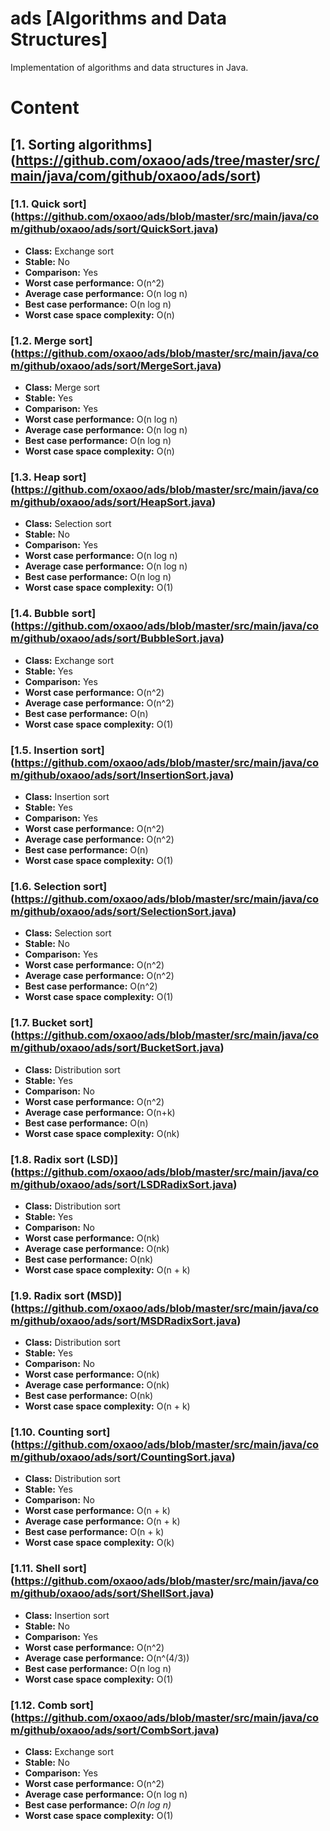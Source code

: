 # ads [Algorithms and Data Structures]

Implementation of algorithms and data structures in Java.

# Content
## [1. Sorting algorithms] (https://github.com/oxaoo/ads/tree/master/src/main/java/com/github/oxaoo/ads/sort)
### [1.1. Quick sort] (https://github.com/oxaoo/ads/blob/master/src/main/java/com/github/oxaoo/ads/sort/QuickSort.java)
- **Class:** Exchange sort  
- **Stable:** No  
- **Comparison:** Yes  
- **Worst case performance:** O(n^2)  
- **Average case performance:** O(n log n)  
- **Best case performance:** O(n log n)  
- **Worst case space complexity:** O(n)  

### [1.2. Merge sort] (https://github.com/oxaoo/ads/blob/master/src/main/java/com/github/oxaoo/ads/sort/MergeSort.java)
- **Class:** Merge sort  
- **Stable:** Yes  
- **Comparison:** Yes  
- **Worst case performance:** O(n log n)  
- **Average case performance:** O(n log n)  
- **Best case performance:** O(n log n)  
- **Worst case space complexity:** O(n) 

### [1.3. Heap sort] (https://github.com/oxaoo/ads/blob/master/src/main/java/com/github/oxaoo/ads/sort/HeapSort.java)
- **Class:** Selection sort  
- **Stable:** No  
- **Comparison:** Yes  
- **Worst case performance:** O(n log n)  
- **Average case performance:** O(n log n)  
- **Best case performance:** O(n log n)  
- **Worst case space complexity:** O(1) 

### [1.4. Bubble sort] (https://github.com/oxaoo/ads/blob/master/src/main/java/com/github/oxaoo/ads/sort/BubbleSort.java)
- **Class:** Exchange sort  
- **Stable:** Yes  
- **Comparison:** Yes  
- **Worst case performance:** O(n^2)  
- **Average case performance:** O(n^2)  
- **Best case performance:** O(n)  
- **Worst case space complexity:** O(1) 

### [1.5. Insertion sort] (https://github.com/oxaoo/ads/blob/master/src/main/java/com/github/oxaoo/ads/sort/InsertionSort.java)
- **Class:** Insertion sort  
- **Stable:** Yes  
- **Comparison:** Yes  
- **Worst case performance:** O(n^2)  
- **Average case performance:** O(n^2)  
- **Best case performance:** O(n)  
- **Worst case space complexity:** O(1) 

### [1.6. Selection sort] (https://github.com/oxaoo/ads/blob/master/src/main/java/com/github/oxaoo/ads/sort/SelectionSort.java)
- **Class:** Selection sort  
- **Stable:** No  
- **Comparison:** Yes  
- **Worst case performance:** O(n^2)  
- **Average case performance:** O(n^2)  
- **Best case performance:** O(n^2)  
- **Worst case space complexity:** O(1) 

### [1.7. Bucket sort] (https://github.com/oxaoo/ads/blob/master/src/main/java/com/github/oxaoo/ads/sort/BucketSort.java)
- **Class:** Distribution sort  
- **Stable:** Yes   
- **Comparison:** No  
- **Worst case performance:** O(n^2)  
- **Average case performance:** O(n+k)  
- **Best case performance:** O(n)  
- **Worst case space complexity:** O(nk) 

### [1.8. Radix sort (LSD)] (https://github.com/oxaoo/ads/blob/master/src/main/java/com/github/oxaoo/ads/sort/LSDRadixSort.java)
- **Class:** Distribution sort  
- **Stable:** Yes   
- **Comparison:** No 
- **Worst case performance:** O(nk)  
- **Average case performance:** O(nk)  
- **Best case performance:** O(nk)  
- **Worst case space complexity:** O(n + k) 

### [1.9. Radix sort (MSD)] (https://github.com/oxaoo/ads/blob/master/src/main/java/com/github/oxaoo/ads/sort/MSDRadixSort.java)
- **Class:** Distribution sort  
- **Stable:** Yes  
- **Comparison:** No 
- **Worst case performance:** O(nk)  
- **Average case performance:** O(nk)  
- **Best case performance:** O(nk)  
- **Worst case space complexity:** O(n + k) 

### [1.10. Counting sort] (https://github.com/oxaoo/ads/blob/master/src/main/java/com/github/oxaoo/ads/sort/CountingSort.java)
- **Class:** Distribution sort  
- **Stable:** Yes  
- **Comparison:** No 
- **Worst case performance:** O(n + k)  
- **Average case performance:** O(n + k)  
- **Best case performance:** O(n + k)  
- **Worst case space complexity:** O(k) 

### [1.11. Shell sort] (https://github.com/oxaoo/ads/blob/master/src/main/java/com/github/oxaoo/ads/sort/ShellSort.java)
- **Class:** Insertion sort  
- **Stable:** No  
- **Comparison:** Yes  
- **Worst case performance:** O(n^2)  
- **Average case performance:** O(n^(4/3))  
- **Best case performance:** O(n log n)  
- **Worst case space complexity:** O(1) 

### [1.12. Comb sort] (https://github.com/oxaoo/ads/blob/master/src/main/java/com/github/oxaoo/ads/sort/CombSort.java)
- **Class:** Exchange sort  
- **Stable:** No  
- **Comparison:** Yes  
- **Worst case performance:** O(n^2)  
- **Average case performance:** O(n log n)  
- **Best case performance:** *O(n log n)*  
- **Worst case space complexity:** O(1) 